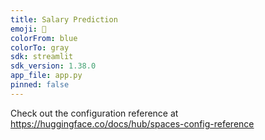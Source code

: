 ```yaml
---
title: Salary Prediction
emoji: 🐠
colorFrom: blue
colorTo: gray
sdk: streamlit
sdk_version: 1.38.0
app_file: app.py
pinned: false
---
```


Check out the configuration reference at https://huggingface.co/docs/hub/spaces-config-reference
